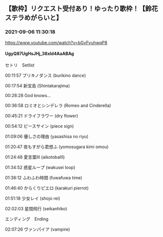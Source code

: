 ## 【歌枠】リクエスト受付あり！ゆったり歌枠！【鈴花ステラめがらいと】
### 2021-09-06 11:30:18
https://www.youtube.com/watch?v=bGvFyuhwqP8
#### UgyQ87UgHsJHj_38xld4AaABAg
セトリ　Setlist



00:11:57 ブリキノダンス (burikino dance)

00:17:54 新宝島 (Shintakarajima)

00:28:28 God knows...

00:36:58 ロミオとシンデレラ (Romeo and Cinderella)

00:45:21 ドライフラワー (dry flower)

00:54:12 ピースサイン (piece sign)

01:09:06 優しさの理由 (yasashisa no riyu)

01:20:47 夜もすがら君想ふ (yomosugara kimi omou)

01:24:48 愛言葉Ⅲ (aikotobaⅢ)

01:34:52 惑星ループ (wakusei loop)

01:38:12 ふわふわ時間 (fuwafuwa time)

01:46:40 からくりピエロ (karakuri pierrot)

01:51:18 少女レイ (shojo rei)

02:02:03 星間飛行 (seikanhiko)



エンディング　Ending 

02:07:26 ヴァンパイア (vampire)

